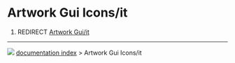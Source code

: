 # Artwork Gui Icons/it
1.  REDIRECT [Artwork Gui/it](Artwork_Gui/it.md)



---
![](images/Button_right.svg) [documentation index](../README.md) > Artwork Gui Icons/it
